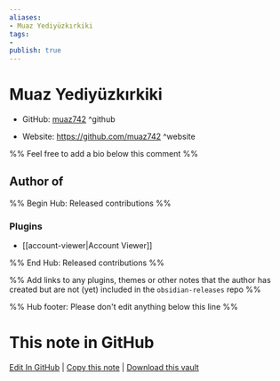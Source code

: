```yaml
---
aliases:
- Muaz Yediyüzkırkiki
tags:
- 
publish: true
---
```


# Muaz Yediyüzkırkiki

- GitHub: [muaz742](https://github.com/muaz742/) ^github
<!-- - Discord: `@` ^discord-->
- Website: <https://github.com/muaz742> ^website
<!-- - [[Publish sites|Publish site]]: <https://> ^publish-->

%% Feel free to add a bio below this comment %%


## Author of

%% Begin Hub: Released contributions %%
### Plugins
- [[account-viewer|Account Viewer]]

%% End Hub: Released contributions %%

%% Add links to any plugins, themes or other notes that the author has created but are not (yet) included in the `obsidian-releases` repo %%

<!--
### Unlisted plugins
-->

<!--
### Others
-->

<!--
## Sponsor this author
-->

<!-- - [[GitHub sponsors]]: [Sponsor @muaz742 on GitHub Sponsors](https://github.com/sponsors/muaz742) ^github-sponsor-->
<!-- - [[Buy me a coffee]]: <https://> ^buy-me-a-coffee-->
<!-- - [[PayPal]]: <https://> ^paypal-->
<!-- - [[Patreon]]: <https://> ^patreon-->

<!--
## Follow this author
-->

<!-- - [[YouTube Channels|On YouTube]]: <https://> ^youtube-->
<!-- - Twitter: <https://> ^twitter-->
<!-- - ... -->

%% Hub footer: Please don't edit anything below this line %%

# This note in GitHub

<span class="git-footer">[Edit In GitHub](https://github.dev/obsidian-community/obsidian-hub/blob/main/01%20-%20Community/People/muaz742.md "git-hub-edit-note") | [Copy this note](https://raw.githubusercontent.com/obsidian-community/obsidian-hub/main/01%20-%20Community/People/muaz742.md "git-hub-copy-note") | [Download this vault](https://github.com/obsidian-community/obsidian-hub/archive/refs/heads/main.zip "git-hub-download-vault") </span>
